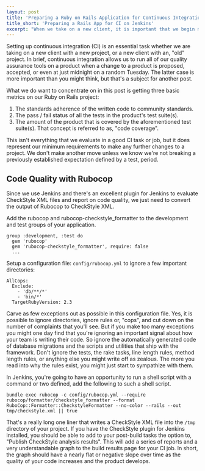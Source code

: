 ```yaml
---
layout: post
title: 'Preparing a Ruby on Rails Application for Continuous Integration on Jenkins'
title_short: 'Preparing a Rails App for CI on Jenkins'
excerpt: "When we take on a new client, it is important that we begin monitoring product quality right away. In this post we discuss how we use continuous integration to monitor and improve our work."
---
```


Setting up continuous integration (CI) is an essential task whether we are
taking on a new client with a new project, or a new client with an, "old"
project. In brief, continuous integration allows us to run all of our quality
assurance tools on a product when a change to a product is proposed, accepted,
or even at just midnight on a random Tuesday. The latter case is more important
than you might think, but that's a subject for another post.

What we do want to concentrate on in this post is getting three basic metrics
on our Ruby on Rails project:

1.  The standards adherence of the written code to community standards.
1.  The pass / fail status of all the tests in the product's test suite(s).
1.  The amount of the product that is covered by the aforementioned test
    suite(s). That concept is referred to as, "code coverage".

This isn't everything that we evaluate in a good CI task or job, but it does
represent our minimum requirements to make any further changes to a project. We
don't make another move unless we know we're not breaking a previously
established expectation defined by a test, period.

## Code Quality with Rubocop

Since we use Jenkins and there's an excellent plugin for Jenkins to evaluate
CheckStyle XML files and report on code quality, we just need to convert the
output of Rubocop to CheckStyle XML.

Add the rubocop and rubocop-checkstyle_formatter to the development and test
groups of your application.

```
group :development, :test do
  gem 'rubocop'
  gem 'rubocop-checkstyle_formatter', require: false
  ...
```

Setup a configuration file: ```config/rubocop.yml``` to ignore a few important
directories:

```
AllCops:
  Exclude:
    - 'db/**/*'
    - 'bin/*'
  TargetRubyVersion: 2.3
```

Carve as few exceptions out as possible in this configuration file. Yes, it is
possible to ignore directories, ignore rules or, "cops", and cut down on the
number of complaints that you'll see. But if you make too many exceptions you
might one day find that you're ignoring an important signal about how your team
is writing their code. So ignore the automatically generated code of database
migrations and the scripts and utilities that ship with the framework. Don't
ignore the tests, the rake tasks, line length rules, method length rules, or
anything else you might write off as zealous. The more you read into why the
rules exist, you might just start to sympathize with them.

In Jenkins, you're going to have an opportunity to run a shell script with a
command or two defined, add the following to such a shell script.

```
bundle exec rubocop -c config/rubocop.yml --require rubocop/formatter/checkstyle_formatter --format RuboCop::Formatter::CheckstyleFormatter --no-color --rails --out tmp/checkstyle.xml || true
```

That's a really long one liner that writes a CheckStyle XML file into the
```/tmp``` directory of your project. If you have the CheckStyle plugin for
Jenkins installed, you should be able to add to your post-build tasks the
option to, "Publish CheckStyle analysis results". This will add a series of
reports and a very understandable graph to the build results page for your
CI job. In short, the graph should have a nearly flat or negative slope over
time as the quality of your code increases and the product develops.

